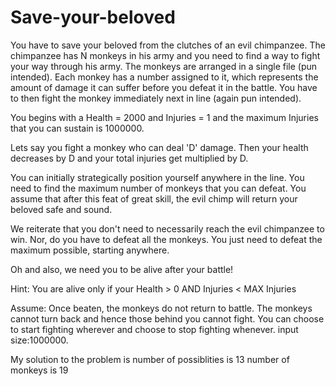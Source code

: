 # Save-your-beloved

You have to save your beloved from the clutches of an evil chimpanzee. 
The chimpanzee has N monkeys in his army and you need to find a way to fight your way through his army.
The monkeys are arranged in a single file (pun intended). Each monkey has a number assigned to it, which represents the amount of damage it can suffer before you defeat it in the battle. You have to then fight the monkey immediately next in line (again pun intended).

You begins with a Health = 2000 and Injuries = 1 and the maximum Injuries that you can sustain is 1000000.

Lets say you fight a monkey who can deal 'D' damage. Then your health decreases by D and your total injuries get multiplied by D.

You can initially strategically position yourself anywhere in the line. You need to find the maximum number of monkeys that you can defeat. You assume that after this feat of great skill, the evil chimp will return your beloved safe and sound. 

We reiterate that you don't need to necessarily reach the evil chimpanzee to win. Nor, do you have to defeat all the monkeys. You just need to defeat the maximum possible, starting anywhere. 

Oh and also, we need you to be alive after your battle! 

 Hint: You are alive only if your Health > 0 AND Injuries < MAX Injuries

Assume:
Once beaten, the monkeys do not return to battle.
The monkeys cannot turn back and hence those behind you cannot fight.
You can choose to start fighting wherever and choose to stop fighting whenever. 
input size:1000000.

My solution to the problem is
number of possiblities is 13
number of monkeys is 19
